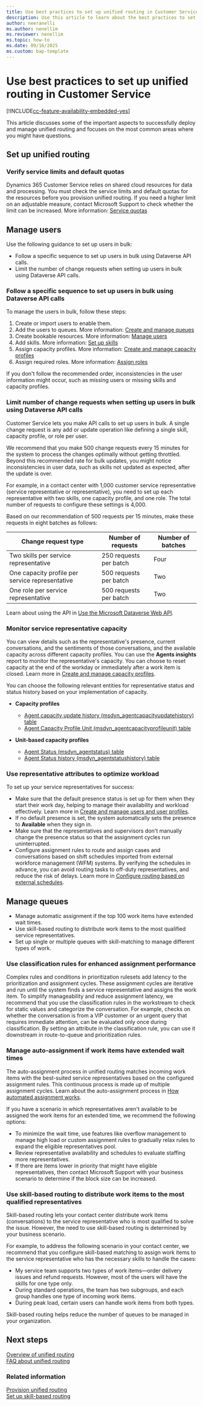```yaml
---
title: Use best practices to set up unified routing in Customer Service
description: Use this article to learn about the best practices to set up unified routing in Customer Service and Dynamics 365 Contact Center and what to do for a successful implementation.
author: neeranelli
ms.author: nenellim
ms.reviewer: nenellim
ms.topic: how-to
ms.date: 09/16/2025
ms.custom: bap-template
---
```


# Use best practices to set up unified routing in Customer Service

[!INCLUDE[cc-feature-availability-embedded-yes](../../includes/cc-feature-availability-embedded-yes.md)]

This article discusses some of the important aspects to successfully deploy and manage unified routing and focuses on the most common areas where you might have questions.

## Set up unified routing

### Verify service limits and default quotas

Dynamics 365 Customer Service relies on shared cloud resources for data and processing. You must check the service limits and default quotas for the resources before you provision unified routing. If you need a higher limit on an adjustable measure, contact Microsoft Support to check whether the limit can be increased. More information: [Service quotas](../implement/service-quotas.md)

## Manage users

Use the following guidance to set up users in bulk:

- Follow a specific sequence to set up users in bulk using Dataverse API calls.
- Limit the number of change requests when setting up users in bulk using Dataverse API calls.

### Follow a specific sequence to set up users in bulk using Dataverse API calls

To manage the users in bulk, follow these steps:

1. Create or import users to enable them.
1. Add the users to queues. More information: [Create and manage queues](queues-omnichannel.md)
1. Create bookable resources. More information: [Manage users](users-user-profiles.md#manage-users-using-the-classic-experience)
1. Add skills. More information: [Set up skills](setup-skills-assign-agents.md)
1. Assign capacity profiles. More information: [Create and manage capacity profiles](capacity-profiles.md)
1. Assign required roles. More information: [Assign roles](../implement/add-users-assign-roles.md)

If you don't follow the recommended order, inconsistencies in the user information might occur, such as missing users or missing skills and capacity profiles.

### Limit number of change requests when setting up users in bulk using Dataverse API calls

Customer Service lets you make API calls to set up users in bulk. A single change request is any add or update operation like defining a single skill, capacity profile, or role per user.

We recommend that you make 500 change requests every 15 minutes for the system to process the changes optimally without getting throttled. Beyond this recommended rate for bulk updates, you might notice inconsistencies in user data, such as skills not updated as expected, after the update is over.

For example, in a contact center with 1,000 customer service representative (service representative or representative), you need to set up each representative with two skills, one capacity profile, and one role. The total number of requests to configure these settings is 4,000.

Based on our recommendation of 500 requests per 15 minutes, make these requests in eight batches as follows:

|Change request type|Number of requests|Number of batches|
|-----------|---------|------------|
|Two skills per service representative|250 requests per batch|Four|
|One capacity profile per service representative|500 requests per batch|Two|
|One role per service representative |500 requests per batch|Two|

Learn about using the API in [Use the Microsoft Dataverse Web API](/power-apps/developer/data-platform/webapi/overview).

### Monitor service representative capacity

You can view details such as the representative's presence, current conversations, and the sentiments of those conversations, and the available capacity across different capacity profiles. You can use the **Agents insights** report to monitor the representative's capacity. You can choose to reset capacity at the end of the workday or immediately after a work item is closed. Learn more in [Create and manage capacity profiles](capacity-profiles.md).

You can choose the following relevant entities for representative status and status history based on your implementation of capacity.

- **Capacity profiles**
  - [Agent capacity update history (msdyn_agentcapacityupdatehistory) table](../../developer/reference/entities/msdyn_agentcapacityupdatehistory.md)
  - [Agent Capacity Profile Unit (msdyn_agentcapacityprofileunit) table](../../developer/reference/entities/msdyn_agentcapacityprofileunit.md)

- **Unit-based capacity profiles**
  - [Agent Status (msdyn_agentstatus) table](../../developer/reference/entities/msdyn_agentstatus.md)
  - [Agent Status history (msdyn_agentstatushistory) table](../../developer/reference/entities/msdyn_agentstatushistory.md)

### Use representative attributes to optimize workload

To set up your service representatives for success:

- Make sure that the default presence status is set up for them when they start their work day, helping to manage their availability and workload effectively. Learn more in [Create and manage users and user profiles](users-user-profiles.md).
- If no default presence is set, the system automatically sets the presence to **Available** when they sign in.
- Make sure that the representatives and supervisors don't manually change the presence status so that the assignment cycles run uninterrupted.
- Configure assignment rules to route and assign cases and conversations based on shift schedules imported from external workforce management (WFM) systems. By verifying the schedules in advance, you can avoid routing tasks to off-duty representatives, and reduce the risk of delays. Learn more in [Configure routing based on external schedules](configure-routing-on-agent-calendar.md).

## Manage queues

- Manage automatic assignment if the top 100 work items have extended wait times.
- Use skill-based routing to distribute work items to the most qualified service representatives.
- Set up single or multiple queues with skill-matching to manage different types of work.

### Use classification rules for enhanced assignment performance

Complex rules and conditions in prioritization rulesets add latency to the prioritization and assignment cycles. These assignment cycles are iterative and run until the system finds a service representative and assigns the work item. To simplify manageability and reduce assignment latency, we recommend that you use the classification rules in the workstream to check for static values and categorize the conversation. For example, checks on whether the conversation is from a VIP customer or an urgent query that requires immediate attention, can be evaluated only once during classification. By setting an attribute in the classification rule, you can use it downstream in route-to-queue and prioritization rules.

### Manage auto-assignment if work items have extended wait times

The auto-assignment process in unified routing matches incoming work items with the best-suited service representatives based on the configured assignment rules. This continuous process is made up of multiple assignment cycles. Learn about the auto-assignment process in [How automated assignment works](assignment-methods.md#how-automated-assignment-works).

If you have a scenario in which representatives aren't available to be assigned the work items for an extended time, we recommend the following options:

- To minimize the wait time, use features like overflow management to manage high load or custom assignment rules to gradually relax rules to expand the eligible representatives pool.
- Review representative availability and schedules to evaluate staffing more representatives.
- If there are items lower in priority that might have eligible representatives, then contact Microsoft Support with your business scenario to determine if the block size can be increased.

### Use skill-based routing to distribute work items to the most qualified representatives

Skill-based routing lets your contact center distribute work items (conversations) to the service representative who is most qualified to solve the issue. However, the need to use skill-based routing is determined by your business scenario.  

For example, to address the following scenario in your contact center, we recommend that you configure skill-based matching to assign work items to the service representative who has the necessary skills to handle the cases:

- My service team supports two types of work items&mdash;order delivery issues and refund requests. However, most of the users will have the skills for one type only.
- During standard operations, the team has two subgroups, and each group handles one type of incoming work items.
- During peak load, certain users can handle work items from both types.

Skill-based routing helps reduce the number of queues to be managed in your organization.

## Next steps

[Overview of unified routing](overview-unified-routing.md)  
[FAQ about unified routing](unified-routing-faqs.md)  

### Related information

[Provision unified routing](provision-unified-routing.md)  
[Set up skill-based routing](set-up-skill-based-routing.md)  
